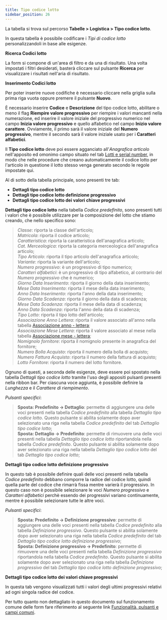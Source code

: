 ```yaml
---
title: Tipo codice lotto
sidebar_position: 26
---
```


La tabella si trova sul percorso **Tabelle > Logistica > Tipo codice lotto**.

In questa tabella è possibile codificare i *Tipi di codice lotto* personalizzandoli in base alle esigenze.

**Ricerca Codici lotto**

La form si compone di un'area di filtro e da una di risultato. Una volta impostati i filtri desiderati, basterà cliccare sul pulsante **Ricerca** per visualizzare i risultati nell'aria di risultato.

**Inserimento Codici lotto**

Per poter inserire nuove codifiche è necessario cliccare nella griglia sulla prima riga vuota oppure premere il pulsante **Nuovo**. 

È necessario inserire **Codice** e **Descrizione** del tipo codice lotto, abilitare o meno il flag **Riempire valore progressivo** per riempire i valori mancanti nella numerazione, ed inserire il valore iniziale del progressivo numerico nel campo **Inizia valore progressivo** e quello alfabetico nel campo **Inizio valore carattere**. Ovviamente, il primo sarà il valore iniziale del **Numero progressivo**, mentre il secondo sarà il valore iniziale usato per i **Caratteri alfabetici**.

Il **Tipo codice lotto** deve poi essere agganciato all'*Anagrafica articolo* nell'apposito ed omonimo campo situato nel tab [Lotti e serial number](/docs/erp-home/registers/items/create-new-items/item-registry/lots-and-serial-number), in modo che nelle procedure che creano automaticamente il codice lotto per l'articolo in questione il lotto stesso venga generato secondo le regole impostate qui.

Al di sotto della tabella principale, sono presenti tre tab:   
- **Dettagli tipo codice lotto**
- **Dettagli tipo codice lotto definizione progressivo**  
- **Dettagli tipo codice lotto dei valori chiave progressivi**    

**Dettagli tipo codice lotto**
nella tabella *Codice predefinito*, sono presenti tutti i valori che è possibile utilizzare per la composizione del lotto che stiamo creando, che nello specifico sono:

> *Classe*: riporta la classe dell'articolo;    
> *Matricola*: riporta il codice articolo;     
> *Caratteristica*: riporta la caratteristica dell'anagrafica articolo;     
> *Cat. Merceologica*: riporta la categoria merceologica dell'anagrafica articolo;    
> *Tipo Articolo*: riporta il tipo articolo dell'anagrafica articolo;    
> *Variante*: riporta la variante dell'articolo;    
> *Numero progressivo*: è un progressivo di tipo numerico;          
> *Caratteri alfabetici*: è un progressivo di tipo alfabetico, al contrario del *Numero progressivo* che è numerico;        
> *Giorno Data Inserimento*: riporta il giorno della data inserimento;    
> *Mese Data Inserimento*: riporta il mese della data inserimento;    
> *Anno Data Inserimento*: riporta l'anno della data inserimento;    
> *Giorno Data Scadenza*: riporta il giorno della data di scadenza;    
> *Mese Data Scadenza*: riporta il mese della data di scadenza;    
> *Anno Data Scadenza*: riporta l'anno della data di scadenza;     
> *Tipo Lotto*: riporta il tipo lotto dell'articolo;     
> *Associazione Anno Lettera*: riporta il valore associato all'anno nella tabella [Associazione anno - lettera](/docs/configurations/tables/general-settings/year-letter-association);    
> *Associazione Mese Lettera*: riporta il valore associato al mese nella tabella [Associazione mese - lettera](/docs/configurations/tables/general-settings/month-letter-association);    
> *Nomignolo fornitore*: riporta il nomignolo presente in anagrafica del fornitore;          
> *Numero Bolla Acquisto*: riporta il numero della bolla di acquisto;     
> *Numero Fattura Acquisto*: riporta il numero della fattura di acquisto;    
> *Lotto Fornitore*: riporta il numero del lotto fornitore.    

Ognuno di questi, a seconda delle esigenze, deve essere poi spostato nella tabella *Dettagli tipo codice lotto* tramite l'uso degli appositi pulsanti presenti nella ribbon bar. 
Per ciascuna voce aggiunta, è possibile definire la *Lunghezza* e il *Carattere di riempimento*.

*Pulsanti specifici*:
> **Sposta: Predefinito -> Dettaglio**: permette di aggiungere una delle voci presenti nella tabella *Codice predefinito* alla tabella *Dettaglio tipo codice lotto*. Questo pulsante si abilita solamente dopo aver selezionato una riga nella tabella *Codice predefinito* del tab *Dettaglio tipo codice lotto*;          
> **Sposta: Dettaglio -> Predefinito**: permette di rimuovere una delle voci presenti nella tabella *Dettaglio tipo codice lotto* riportandola nella tabella *Codice predefinito*. Questo pulsante si abilita solamente dopo aver selezionato una riga nella tabella *Dettaglio tipo codice lotto* del tab *Dettaglio tipo codice lotto*;               

**Dettagli tipo codice lotto definizione progressivo** 

In questo tab è possibile definire quali delle voci presenti nella tabella *Codice predefinito* debbano comporre la radice del codice lotto, quindi quella parte del codice che rimarrà fissa mentre varierà il progressivo. In questo caso non è possibile selezionare le voci *Numero progressivo* e *Caratteri alfabetici* perchè essendo dei progressivi variano continuamente, mentre è possibile selezionare tutte le altre voci.

*Pulsanti specifici*:
> **Sposta: Predefinito -> Definizione progressivo**: permette di aggiungere una delle voci presenti nella tabella *Codice predefinito* alla tabella *Definizione progressivo*. Questo pulsante si abilita solamente dopo aver selezionato una riga nella tabella *Codice predefinito* del tab *Dettaglio tipo codice lotto definizione progressivo*;          
> **Sposta: Definizione progressivo -> Predefinito**: permette di rimuovere una delle voci presenti nella tabella *Definizione progressivo* riportandola nella tabella *Codice predefinito*. Questo pulsante si abilita solamente dopo aver selezionato una riga nella tabella *Definizione progressivo* del tab *Dettaglio tipo codice lotto definizione progressivo*;  

**Dettagli tipo codice lotto dei valori chiave progressivi**  

In questa tab vengono visualizzati tutti i valori degli ultimi progressivi relativi ad ogni singola radice del codice.

Per tutto quanto non dettagliato in questo documento sul funzionamento comune delle form fare riferimento al seguente link [Funzionalità, pulsanti e campi comuni](/docs/guide/common).